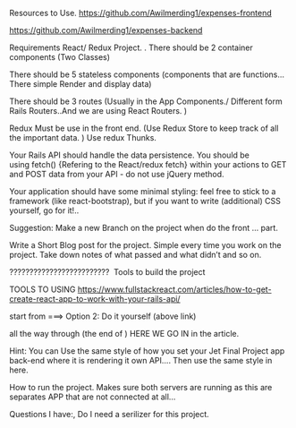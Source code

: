  Resources to Use.
 https://github.com/Awilmerding1/expenses-frontend

 https://github.com/Awilmerding1/expenses-backend



 <!-- Requiments. -->

Requirements  React/ Redux Project.
 	. There should be 2 container components (Two Classes)

There should be 5 stateless components (components that are functions… There simple Render and display data)

There should be 3 routes (Usually in the App Components./  Different form Rails Routers..And we are using React Routers. )

Redux  Must be use  in the front end.  (Use Redux Store  to keep track of all the important  data. )
Use redux Thunks.

Your Rails API should handle the data persistence. You should be using fetch()   {Refering to the React/redux fetch} within your actions to GET and POST data from your API - do not use jQuery method.

Your application should have some minimal styling: feel free to stick to a framework (like react-bootstrap), but if you want to write (additional) CSS yourself, go for it!..

 Suggestion:
 Make a new Branch on the project when do the front … part. 

Write a Short Blog post for the project. Simple every time you work on the project. Take down notes of what passed and what didn’t and so on. 

????????????????????????? 
Tools to build the project
 

TOOLS TO USING
 https://www.fullstackreact.com/articles/how-to-get-create-react-app-to-work-with-your-rails-api/

 start from  ===> Option 2: Do it yourself   (above link)
  
all the way through (the end of )  HERE WE GO IN  in the article. 


Hint: You can Use the same style of how you set your Jet Final Project app back-end  where it is rendering it own API…. 
 Then use the same style in here. 


 How to run the project.
Makes sure both servers are running as this are separates APP that are not connected at all… 
 


Questions I have:,
 Do I need a serilizer for this project. 
